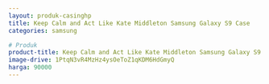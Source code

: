 ```yaml
---
layout: produk-casinghp
title: Keep Calm and Act Like Kate Middleton Samsung Galaxy S9 Case
categories: samsung

# Produk
product-title: Keep Calm and Act Like Kate Middleton Samsung Galaxy S9 Case
image-drive: 1PtqN3vR4MzHz4ysOeToZ1qKDM6HdGmyQ
harga: 90000
---
```

